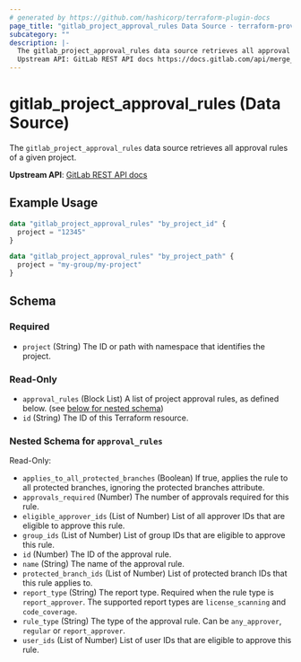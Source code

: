 ```yaml
---
# generated by https://github.com/hashicorp/terraform-plugin-docs
page_title: "gitlab_project_approval_rules Data Source - terraform-provider-gitlab"
subcategory: ""
description: |-
  The gitlab_project_approval_rules data source retrieves all approval rules of a given project.
  Upstream API: GitLab REST API docs https://docs.gitlab.com/api/merge_request_approvals/#list-all-approval-rules-for-a-project
---
```


# gitlab_project_approval_rules (Data Source)

The `gitlab_project_approval_rules` data source retrieves all approval rules of a given project.

**Upstream API**: [GitLab REST API docs](https://docs.gitlab.com/api/merge_request_approvals/#list-all-approval-rules-for-a-project)

## Example Usage

```terraform
data "gitlab_project_approval_rules" "by_project_id" {
  project = "12345"
}

data "gitlab_project_approval_rules" "by_project_path" {
  project = "my-group/my-project"
}
```

<!-- schema generated by tfplugindocs -->
## Schema

### Required

- `project` (String) The ID or path with namespace that identifies the project.

### Read-Only

- `approval_rules` (Block List) A list of project approval rules, as defined below. (see [below for nested schema](#nestedblock--approval_rules))
- `id` (String) The ID of this Terraform resource.

<a id="nestedblock--approval_rules"></a>
### Nested Schema for `approval_rules`

Read-Only:

- `applies_to_all_protected_branches` (Boolean) If true, applies the rule to all protected branches, ignoring the protected branches attribute.
- `approvals_required` (Number) The number of approvals required for this rule.
- `eligible_approver_ids` (List of Number) List of all approver IDs that are eligible to approve this rule.
- `group_ids` (List of Number) List of group IDs that are eligible to approve this rule.
- `id` (Number) The ID of the approval rule.
- `name` (String) The name of the approval rule.
- `protected_branch_ids` (List of Number) List of protected branch IDs that this rule applies to.
- `report_type` (String) The report type. Required when the rule type is `report_approver`. The supported report types are `license_scanning` and `code_coverage`.
- `rule_type` (String) The type of the approval rule. Can be `any_approver`, `regular` or `report_approver`.
- `user_ids` (List of Number) List of user IDs that are eligible to approve this rule.
